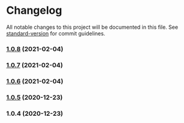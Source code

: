 # Changelog

All notable changes to this project will be documented in this file. See [standard-version](https://github.com/conventional-changelog/standard-version) for commit guidelines.

### [1.0.8](https://github.com/getnacelle/nacelle-littledata-nuxt-module/compare/v1.0.7...v1.0.8) (2021-02-04)

### [1.0.7](https://github.com/getnacelle/nacelle-littledata-nuxt-module/compare/v1.0.6...v1.0.7) (2021-02-04)

### [1.0.6](https://github.com/getnacelle/nacelle-littledata-nuxt-module/compare/v1.0.5...v1.0.6) (2021-02-04)

### [1.0.5](https://github.com/getnacelle/nacelle-littledata-nuxt-module/compare/v1.0.4...v1.0.5) (2020-12-23)

### 1.0.4 (2020-12-23)
